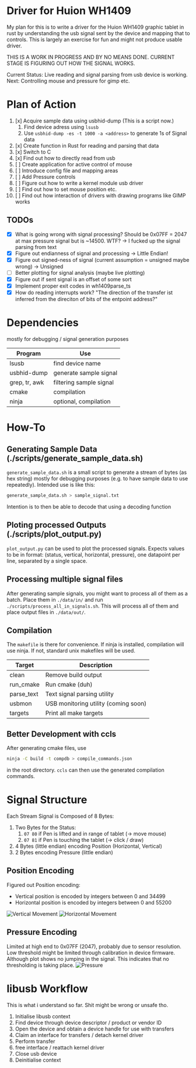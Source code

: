 # Driver for Huion WH1409

My plan for this is to write a driver for the Huion WH1409 graphic tablet in rust by
understanding the usb signal sent by the device and mapping that to controls.
This is largely an exercise for fun and might not produce usable driver.

THIS IS A WORK IN PROGRESS AND BY NO MEANS DONE.
CURRENT STAGE IS FIGURING OUT HOW THE SIGNAL WORKS.

Current Status: Live reading and signal parsing from usb device is working.
Next: Controlling mouse and pressure for gimp etc.

# Plan of Action
1. [x] Acquire sample data using usbhid-dump (This is a script now.)
    1. Find device adress using `lsusb`
    2. Use `usbhid-dump -es -t 1000 -a <address>` to generate 1s of Signal data
2. [x] Create function in Rust for reading and parsing that data
3. [x] Switch to C
4. [x] Find out how to directly read from usb
5. [ ] Create application for active control of mouse
6. [ ] Introduce config file and mapping areas
5. [ ] Add Pressure controls
5. [ ] Figure out how to write a kernel module usb driver
6. [ ] Find out how to set mouse position etc.
7. [ ] Find out how interaction of drivers with drawing programs like GIMP works

## TODOs
- [x] What is going wrong with signal processing? Should be 0x07FF = 2047 at
max pressure signal but is ~14500. WTF? -> I fucked up the signal parsing from text
- [x] Figure out endianness of signal and processing -> Little Endian!
- [x] Figure out signed-ness of signal (current assumption = unsigned maybe wrong) -> Unsigned
- [ ] Better plotting for signal analysis (maybe live plotting)
- [x] Figure out if sent signal is an offset of some sort
- [x] Implement proper exit codes in wh1409parse\_ts
- [x] How do reading interrupts work? "The direction of the transfer ist inferred from the direciton of bits of the entpoint address?"

# Dependencies
mostly for debugging / signal generation purposes

| Program       | Use                     |
|---------------|-------------------------|
| lsusb         | find device name        |
| usbhid-dump   | generate sample signal  |
| grep, tr, awk | filtering sample signal |
| cmake         | compilation             |
| ninja         | optional, compilation   |

# How-To
## Generating Sample Data (./scripts/generate\_sample\_data.sh)
`generate_sample_data.sh` is a small script to generate a stream of bytes (as hex
string) mostly for debugging purposes (e.g. to have sample data to use repeatedly).
Intended use is like this:
```bash
generate_sample_data.sh > sample_signal.txt
```
Intention is to then be able to decode that using a decoding function

## Ploting processed Outputs (./scripts/plot\_output.py)
`plot_output.py` can be used to plot the processed signals. Expects values to be
in format: (status, vertical, horizontal, pressure), one datapoint per line, separated by a
single space.

## Processing multiple signal files
After generating sample signals, you might want to process all of them as a batch.
Place them in `./data/in/` and run `./scripts/process_all_in_signals.sh`. This will
process all of them and place output files in `./data/out/`.

## Compilation
The `makefile` is there for convenience. If ninja is installed, compilation will use ninja.
If not, standard unix makefiles will be used. 

| Target      | Description                          |
|-------------|--------------------------------------|
| clean       | Remove build output                  |
| run\_cmake  | Run cmake (duh)                      |
| parse\_text | Text signal parsing utility          |
| usbmon      | USB monitoring utility (coming soon) |
| targets     | Print all make targets               |


## Better Development with ccls
After generating cmake files, use
```bash
ninja -C build -t compdb > compile_commands.json
```
in the root directory. `ccls` can then use the generated compilation commands.

# Signal Structure
Each Stream Signal is Composed of 8 Bytes:
1. Two Bytes for the Status:
    1. `07 80` if Pen is lifted and in range of tablet (-> move mouse)
    2. `07 81` if Pen is touching the tablet (-> click / draw)
2. 4 Bytes (little endian) encoding Position (Horizontal, Vertical)
3. 2 Bytes encoding Pressure (little endian)

## Position Encoding
Figured out Position encoding:
- Vertical position is encoded by integers between 0 and 34499
- Horizontal position is encoded by integers between 0 and 55200

![Vertical Movement](./img/vertical_movement.png)
![Horizontal Movement](./img/horizontal_movement.png)

## Pressure Encoding
Limited at high end to 0x07FF (2047), probably due to sensor resolution. Low threshold might
be limited through calibration in device firmware. Although plot shows no jumping in the
signal. This indicates that no thresholding is taking place.
![Pressure](./img/pressure_test.png)

# libusb Workflow
This is what i understand so far. Shit might be wrong or unsafe tho.

1. Initialise libusb context
2. Find device through device descriptor / product or vendor ID
3. Open the device and obtain a device handle for use with transfers
4. Claim an interface for transfers / detach kernel driver
5. Perform transfer
6. free interface / reattach kernel driver
7. Close usb device
8. Deinitialise context

